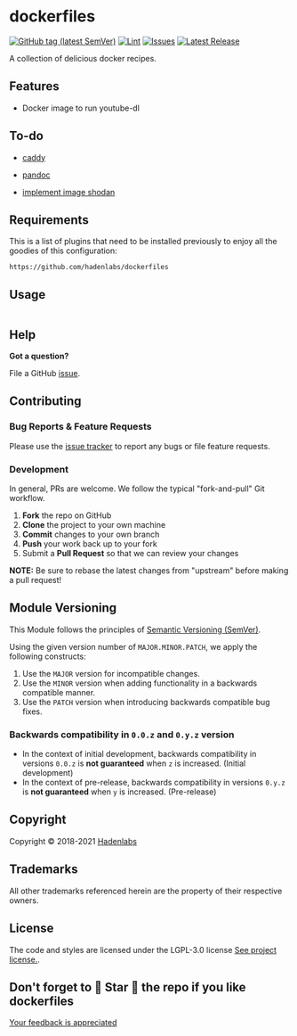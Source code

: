 <!--


  ** DO NOT EDIT THIS FILE
  **
  ** 1) Make all changes to `README.yaml`
  ** 2) Run`make readme` to rebuild this file.
  **
  ** (We maintain HUNDREDS of open source projects. This is how we maintain our sanity.)
  **


  -->

# dockerfiles

[![GitHub tag (latest SemVer)](https://img.shields.io/github/v/tag/hadenlabs/dockerfiles?label=latest&sort=semver)](https://github.com/hadenlabs/dockerfiles/releases) [![Lint](https://img.shields.io/github/workflow/status/hadenlabs/dockerfiles/lint-code)](https://github.com/hadenlabs/dockerfiles/actions) [![Issues](https://img.shields.io/github/issues/hadenlabs/dockerfiles)](https://github.com/hadenlabs/dockerfiles/issues) [![Latest Release](https://img.shields.io/github/release/hadenlabs/dockerfiles)](https://github.com/hadenlabs/dockerfiles/releases)

A collection of delicious docker recipes.

## Features

- Docker image to run youtube-dl

## To-do

- [caddy](https://caddyserver.com/)

- [pandoc](https://pandoc.org/)

- [implement image shodan](https://github.com/hadenlabs/dockerfiles/issues/9)

## Requirements

This is a list of plugins that need to be installed previously to enjoy all the goodies of this configuration:

```{.sourceCode .bash}
https://github.com/hadenlabs/dockerfiles
```

## Usage

```bash

```

## Help

**Got a question?**

File a GitHub [issue](https://github.com/hadenlabs/dockerfiles/issues).

## Contributing

### Bug Reports & Feature Requests

Please use the [issue tracker](https://github.com/hadenlabs/dockerfiles/issues) to report any bugs or file feature requests.

### Development

In general, PRs are welcome. We follow the typical "fork-and-pull" Git workflow.

1.  **Fork** the repo on GitHub
2.  **Clone** the project to your own machine
3.  **Commit** changes to your own branch
4.  **Push** your work back up to your fork
5.  Submit a **Pull Request** so that we can review your changes

**NOTE:** Be sure to rebase the latest changes from "upstream" before making a pull request!

## Module Versioning

This Module follows the principles of [Semantic Versioning (SemVer)](https://semver.org/).

Using the given version number of `MAJOR.MINOR.PATCH`, we apply the following constructs:

1. Use the `MAJOR` version for incompatible changes.
1. Use the `MINOR` version when adding functionality in a backwards compatible manner.
1. Use the `PATCH` version when introducing backwards compatible bug fixes.

### Backwards compatibility in `0.0.z` and `0.y.z` version

- In the context of initial development, backwards compatibility in versions `0.0.z` is **not guaranteed** when `z` is increased. (Initial development)
- In the context of pre-release, backwards compatibility in versions `0.y.z` is **not guaranteed** when `y` is increased. (Pre-release)

## Copyright

Copyright © 2018-2021 [Hadenlabs](https://hadenlabs.com)

## Trademarks

All other trademarks referenced herein are the property of their respective owners.

## License

The code and styles are licensed under the LGPL-3.0 license [See project license.](LICENSE).

## Don't forget to 🌟 Star 🌟 the repo if you like dockerfiles

[Your feedback is appreciated](https://github.com/hadenlabs/dockerfiles/issues)

